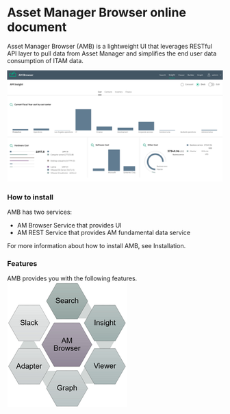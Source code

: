 # Asset Manager Browser online document

Asset Manager Browser (AMB) is a lightweight UI that leverages RESTful API layer to pull data from Asset Manager and simplifies the end user data consumption of ITAM data.

![Viewer screen shot](features/img/insight1.png)

### How to install

AMB has two services:

- AM Browser Service that provides UI
- AM REST Service that provides AM fundamental data service

For more information about how to install AMB, see Installation.

### Features

AMB provides you with the following features.
![Features](img/features1.png)